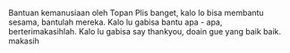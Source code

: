 Bantuan kemanusiaan oleh Topan
Plis banget, kalo lo bisa membantu sesama, bantulah mereka. Kalo lu gabisa bantu apa - apa, berterimakasihlah. Kalo lu gabisa say thankyou, doain gue yang baik baik. makasih
